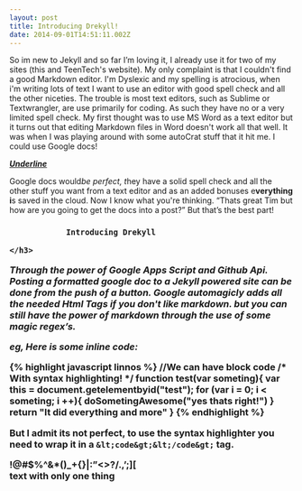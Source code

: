 ```yaml
---
layout: post
title: Introducing Drekyll!
date: 2014-09-01T14:51:11.002Z
---
```



So im new to Jekyll and so far I’m loving it, I already use it for two of my sites (this and TeenTech's website). My only complaint is that I couldn't find a good Markdown editor. I'm Dyslexic and my spelling is atrocious, when i'm writing lots of text I want to use an editor with good spell check and all the other niceties. The trouble is most text editors, such as Sublime or Textwrangler, are use primarily for coding. As such they have no or a very limited spell check. My first thought was to use MS Word as a text editor but it turns out that editing Markdown files in Word doesn't work all that well. It was when I was playing around with some autoCrat stuff that it hit me. I could use Google docs!

<!--more-->

<span style="font-style:italic;text-decoration:underline;font-weight:bold;">Underline</span>

Google docs would<span style="font-style:italic;">be perfect, t</span>hey have a solid spell check and all the other stuff you want from a text editor and as an added bonuses e<span style="font-weight:bold;">verything i</span>s saved in the cloud. Now I know what you're thinking. “Thats great Tim but how are you going to get the docs into a post?” But that’s the best part!

<h3 style="page-break-after:avoid;">

				Introducing Drekyll

	</h3>

<span style="font-style:italic;">Through the power of Google Apps Script and Github Api. Posting a formatted google doc to a Jekyll powered site can be done from the push of a button. Google automagicly adds all the needed Html Tags if you don't like markdown. but you can still have the power of markdown through the use of some magic regex’s.</span>

<span style="font-style:italic;">eg, Here is some inline code:</span>

{% highlight javascript linnos %}
//We can have block code
/* With syntax highlighting! */
function test(var someting){
   var this = document.getelementbyid("test");
   for (var i = 0; i &lt; someting; i ++){
      doSometingAwesome("yes thats right!")
   }
   return "It did everything and more"
}
{% endhighlight %}

But I admit its not perfect, to use the syntax highlighter you need to wrap it in a `&lt;code&gt;&lt;/code&gt;` tag.

!@#$%^&amp;*()_+{}|:”&lt;&gt;?/.,’;\][  
text with only one thing

